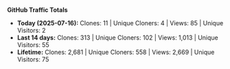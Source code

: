 
**GitHub Traffic Totals**

- **Today (2025-07-16):** Clones: 11 | Unique Cloners: 4 | Views: 85 | Unique Visitors: 2
- **Last 14 days:** Clones: 313 | Unique Cloners: 102 | Views: 1,013 | Unique Visitors: 55
- **Lifetime:** Clones: 2,681 | Unique Cloners: 558 | Views: 2,669 | Unique Visitors: 75
